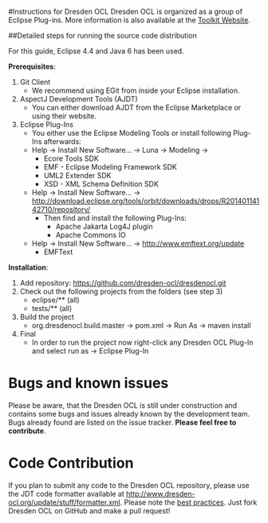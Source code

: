 #Instructions for Dresden OCL
Dresden OCL is organized as a group of Eclipse Plug-ins. More information is also available at the [Toolkit Website](http://dresden-ocl.org/).

##Detailed steps for running the source code distribution

For this guide, Eclipse 4.4 and Java 6 has been used.

__Prerequisites__:

1. Git Client
	* We recommend using EGit from inside your Eclipse installation.
2. AspectJ Development Tools (AJDT)
	* You can either download AJDT from the Eclipse Marketplace or using their website.
3. Eclipse Plug-Ins
	* You either use the Eclipse Modeling Tools or install following Plug-Ins afterwards:
	* Help -> Install New Software... -> Luna -> Modeling ->
		* Ecore Tools SDK
		* EMF - Eclipse Modeling Framework SDK
		* UML2 Extender SDK
		* XSD - XML Schema Definition SDK
	* Help -> Install New Software... -> http://download.eclipse.org/tools/orbit/downloads/drops/R20140114142710/repository/
		* Then find and install the following Plug-Ins:
			* Apache Jakarta Log4J plugin
			* Apache Commons IO
	* Help -> Install New Software... -> http://www.emftext.org/update
		* EMFText

__Installation__:

1. Add repository: https://github.com/dresden-ocl/dresdenocl.git
2. Check out the following projects from the folders (see step 3)
	* eclipse/** (all)
	* tests/** (all)
3. Build the project
	* org.dresdenocl.build.master -> pom.xml -> Run As -> maven install
4. Final
	* In order to run the project now right-click any Dresden OCL Plug-In and select
	  run as -> Eclipse Plug-In 

Bugs and known issues
=====================
Please be aware, that the Dresden OCL is still under construction and 
contains some bugs and issues already known by the development team. 
Bugs already found are listed on the issue tracker. **Please feel free to contribute**.

Code Contribution
=================
If you plan to submit any code to the Dresden OCL repository, please use the JDT code
formatter available at http://www.dresden-ocl.org/update/stuff/formatter.xml.
Please note the [best practices](http://st.inf.tu-dresden.de/stwiki/index.php/OCL:Best_Practices).
Just fork Dresden OCL on GitHub and make a pull request!
